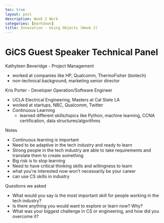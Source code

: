 ```yaml
---
toc: true
layout: post
description: Week 2 Work
categories: [markdown]
title: Innovation - Using Objects (Week 2)
---
```

# GiCS Guest Speaker Technical Panel

Kathyleen Beveridge - Project Management
- worked at companies like HP, Qualcomm, ThermoFisher (biotech)
- non-technical background, marketing senior director 

Kris Porter - Developer Operation/Software Engineer
- UCLA Electrical Engineering, Masters at Cal State LA
- worked at startups, NBC, Qualcomm, Twitter
- Continuous Learning
    - learned different skills/topics like Python, machine learning, CCNA certification, data structures/algorithms 

Notes
- Continuous learning is important
- Need to be adaptive in the tech industry and ready to learn 
- Strong people in the tech industry are able to take requirements and translate them to create something
- Big risk is to stop learning 
- Need to have critical thinking skills and willingness to learn
- what you're interested now won't necessarily be your career 
- can use CS skills in industry 

Questions we asked
- What would you say is the most important skill for people working in the tech industry?
- Is there anything you would want to explore or learn now?  Why?
- What was your biggest challenge in CS or engineering, and how did you overcome it?

